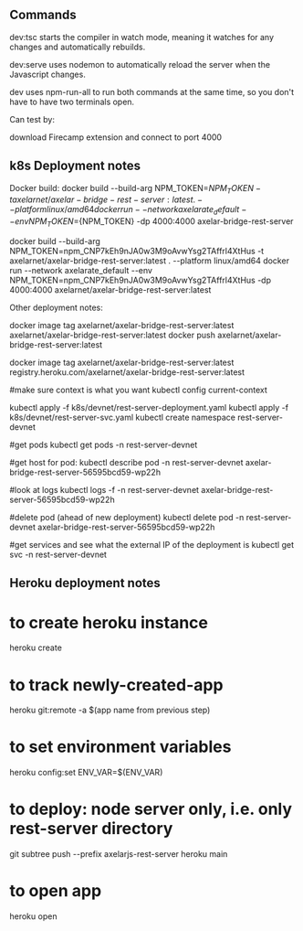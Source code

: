 
## Commands
dev:tsc starts the compiler in watch mode, meaning it watches for any changes and automatically rebuilds.

dev:serve uses nodemon to automatically reload the server when the Javascript changes.

dev uses npm-run-all to run both commands at the same time, so you don't have to have two terminals open.

Can test by:

download Firecamp extension and connect to port 4000

## k8s Deployment notes

Docker build:
docker build --build-arg NPM_TOKEN=${NPM_TOKEN} -t axelarnet/axelar-bridge-rest-server:latest . --platform linux/amd64
docker run --network axelarate_default --env NPM_TOKEN=${NPM_TOKEN} -dp 4000:4000 axelar-bridge-rest-server

docker build --build-arg NPM_TOKEN=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 -t axelarnet/axelar-bridge-rest-server:latest . --platform linux/amd64
docker run --network axelarate_default --env NPM_TOKEN=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 -dp 4000:4000 axelarnet/axelar-bridge-rest-server:latest

Other deployment notes:

docker image tag axelarnet/axelar-bridge-rest-server:latest axelarnet/axelar-bridge-rest-server:latest
docker push axelarnet/axelar-bridge-rest-server:latest

docker image tag axelarnet/axelar-bridge-rest-server:latest registry.heroku.com/axelarnet/axelar-bridge-rest-server:latest

#make sure context is what you want
kubectl config current-context  

kubectl apply -f k8s/devnet/rest-server-deployment.yaml
kubectl apply -f k8s/devnet/rest-server-svc.yaml
kubectl create namespace rest-server-devnet 

#get pods
kubectl get pods -n rest-server-devnet

#get host for pod:
kubectl describe pod -n rest-server-devnet axelar-bridge-rest-server-56595bcd59-wp22h

#look at logs
kubectl logs -f -n rest-server-devnet axelar-bridge-rest-server-56595bcd59-wp22h

#delete pod (ahead of new deployment)
kubectl delete pod -n rest-server-devnet axelar-bridge-rest-server-56595bcd59-wp22h

#get services and see what the external IP of the deployment is
kubectl get svc -n rest-server-devnet  

## Heroku deployment notes

# to create heroku instance
heroku create

# to track newly-created-app
heroku git:remote -a $(app name from previous step)

# to set environment variables
heroku config:set ENV_VAR=$(ENV_VAR)

# to deploy: node server only, i.e. only rest-server directory
git subtree push --prefix axelarjs-rest-server heroku main  

# to open app
heroku open